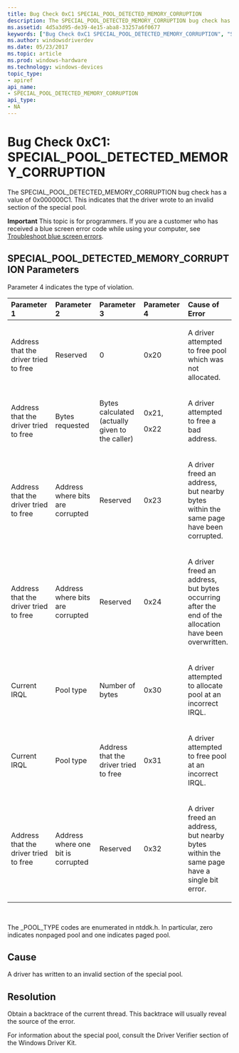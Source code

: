 ```yaml
---
title: Bug Check 0xC1 SPECIAL_POOL_DETECTED_MEMORY_CORRUPTION
description: The SPECIAL_POOL_DETECTED_MEMORY_CORRUPTION bug check has a value of 0x000000C1. This indicates that the driver wrote to an invalid section of the special pool.
ms.assetid: 4d5a3d95-de39-4e15-aba8-33257a6f0677
keywords: ["Bug Check 0xC1 SPECIAL_POOL_DETECTED_MEMORY_CORRUPTION", "SPECIAL_POOL_DETECTED_MEMORY_CORRUPTION"]
ms.author: windowsdriverdev
ms.date: 05/23/2017
ms.topic: article
ms.prod: windows-hardware
ms.technology: windows-devices
topic_type:
- apiref
api_name:
- SPECIAL_POOL_DETECTED_MEMORY_CORRUPTION
api_type:
- NA
---
```


# Bug Check 0xC1: SPECIAL\_POOL\_DETECTED\_MEMORY\_CORRUPTION


The SPECIAL\_POOL\_DETECTED\_MEMORY\_CORRUPTION bug check has a value of 0x000000C1. This indicates that the driver wrote to an invalid section of the special pool.

**Important** This topic is for programmers. If you are a customer who has received a blue screen error code while using your computer, see [Troubleshoot blue screen errors](http://windows.microsoft.com/windows-10/troubleshoot-blue-screen-errors).

## SPECIAL\_POOL\_DETECTED\_MEMORY\_CORRUPTION Parameters


Parameter 4 indicates the type of violation.

<table>
<colgroup>
<col width="20%" />
<col width="20%" />
<col width="20%" />
<col width="20%" />
<col width="20%" />
</colgroup>
<thead>
<tr class="header">
<th align="left">Parameter 1</th>
<th align="left">Parameter 2</th>
<th align="left">Parameter 3</th>
<th align="left">Parameter 4</th>
<th align="left">Cause of Error</th>
</tr>
</thead>
<tbody>
<tr class="odd">
<td align="left"><p>Address that the driver tried to free</p></td>
<td align="left"><p>Reserved</p></td>
<td align="left"><p>0</p></td>
<td align="left"><p>0x20</p></td>
<td align="left"><p>A driver attempted to free pool which was not allocated.</p></td>
</tr>
<tr class="even">
<td align="left"><p>Address that the driver tried to free</p></td>
<td align="left"><p>Bytes requested</p></td>
<td align="left"><p>Bytes calculated (actually given to the caller)</p></td>
<td align="left"><p>0x21,</p>
<p>0x22</p></td>
<td align="left"><p>A driver attempted to free a bad address.</p></td>
</tr>
<tr class="odd">
<td align="left"><p>Address that the driver tried to free</p></td>
<td align="left"><p>Address where bits are corrupted</p></td>
<td align="left"><p>Reserved</p></td>
<td align="left"><p>0x23</p></td>
<td align="left"><p>A driver freed an address, but nearby bytes within the same page have been corrupted.</p></td>
</tr>
<tr class="even">
<td align="left"><p>Address that the driver tried to free</p></td>
<td align="left"><p>Address where bits are corrupted</p></td>
<td align="left"><p>Reserved</p></td>
<td align="left"><p>0x24</p></td>
<td align="left"><p>A driver freed an address, but bytes occurring after the end of the allocation have been overwritten.</p></td>
</tr>
<tr class="odd">
<td align="left"><p>Current IRQL</p></td>
<td align="left"><p>Pool type</p></td>
<td align="left"><p>Number of bytes</p></td>
<td align="left"><p>0x30</p></td>
<td align="left"><p>A driver attempted to allocate pool at an incorrect IRQL.</p></td>
</tr>
<tr class="even">
<td align="left"><p>Current IRQL</p></td>
<td align="left"><p>Pool type</p></td>
<td align="left"><p>Address that the driver tried to free</p></td>
<td align="left"><p>0x31</p></td>
<td align="left"><p>A driver attempted to free pool at an incorrect IRQL.</p></td>
</tr>
<tr class="odd">
<td align="left"><p>Address that the driver tried to free</p></td>
<td align="left"><p>Address where one bit is corrupted</p></td>
<td align="left"><p>Reserved</p></td>
<td align="left"><p>0x32</p></td>
<td align="left"><p>A driver freed an address, but nearby bytes within the same page have a single bit error.</p></td>
</tr>
</tbody>
</table>

 

The \_POOL\_TYPE codes are enumerated in ntddk.h. In particular, zero indicates nonpaged pool and one indicates paged pool.

Cause
-----

A driver has written to an invalid section of the special pool.

Resolution
----------

Obtain a backtrace of the current thread. This backtrace will usually reveal the source of the error.

For information about the special pool, consult the Driver Verifier section of the Windows Driver Kit.

 

 




